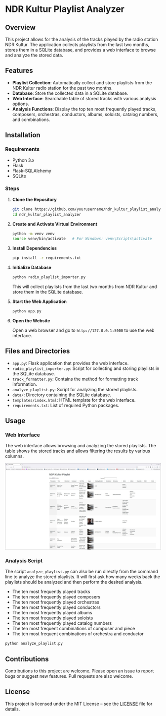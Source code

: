 # NDR Kultur Playlist Analyzer

## Overview

This project allows for the analysis of the tracks played by the radio station NDR Kultur. The application collects playlists from the last two months, stores them in a SQLite database, and provides a web interface to browse and analyze the stored data.

## Features

- **Playlist Collection**: Automatically collect and store playlists from the NDR Kultur radio station for the past two months.
- **Database**: Store the collected data in a SQLite database.
- **Web Interface**: Searchable table of stored tracks with various analysis options.
- **Analysis Functions**: Display the top ten most frequently played tracks, composers, orchestras, conductors, albums, soloists, catalog numbers, and combinations.

## Installation

### Requirements

- Python 3.x
- Flask
- Flask-SQLAlchemy
- SQLite

### Steps

1. **Clone the Repository**

   ```bash
   git clone https://github.com/yourusername/ndr_kultur_playlist_analyzer.git
   cd ndr_kultur_playlist_analyzer
   ```

2. **Create and Activate Virtual Environment**

   ```bash
   python -m venv venv
   source venv/bin/activate   # For Windows: venv\Scripts\activate
   ```

3. **Install Dependencies**

   ```bash
   pip install -r requirements.txt
   ```

4. **Initialize Database**

   ```bash
   python radio_playlist_importer.py
   ```

   This will collect playlists from the last two months from NDR Kultur and store them in the SQLite database.

5. **Start the Web Application**

   ```bash
   python app.py
   ```

6. **Open the Website**

   Open a web browser and go to `http://127.0.0.1:5000` to use the web interface.

## Files and Directories

- `app.py`: Flask application that provides the web interface.
- `radio_playlist_importer.py`: Script for collecting and storing playlists in the SQLite database.
- `track_formatter.py`: Contains the method for formatting track information.
- `analyze_playlist.py`: Script for analyzing the stored playlists.
- `data/`: Directory containing the SQLite database.
- `templates/index.html`: HTML template for the web interface.
- `requirements.txt`: List of required Python packages.

## Usage

### Web Interface

The web interface allows browsing and analyzing the stored playlists. The table shows the stored tracks and allows filtering the results by various columns.

![Screenshot](/Screenshot.jpg)


### Analysis Script

The script `analyze_playlist.py` can also be run directly from the command line to analyze the stored playlists. It will first ask how many weeks back the playlists should be analyzed and then perform the desired analysis.

- The ten most frequently played tracks
- The ten most frequently played composers
- The ten most frequently played orchestras
- The ten most frequently played conductors
- The ten most frequently played albums
- The ten most frequently played soloists
- The ten most frequently played catalog numbers
- The ten most frequent combinations of composer and piece
- The ten most frequent combinations of orchestra and conductor


```bash
python analyze_playlist.py
```

## Contributions

Contributions to this project are welcome. Please open an issue to report bugs or suggest new features. Pull requests are also welcome.

## License

This project is licensed under the MIT License – see the [LICENSE](LICENSE) file for details.
```

